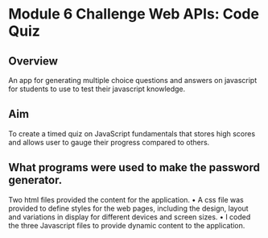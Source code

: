 # Module 6 Challenge Web APIs: Code Quiz

## Overview

An app for generating multiple choice questions and answers on javascript for students to use to test their javascript knowledge. 


## Aim

To create a timed quiz on JavaScript fundamentals that stores high scores
and allows user to gauge their progress compared to others.


## What programs were used to make the password generator.
Two html files provided the content for the application. • A css file was provided to define styles for the web pages, including the design, layout and variations in display for different devices and screen sizes. • I coded the three Javascript files to provide dynamic content to the application.






